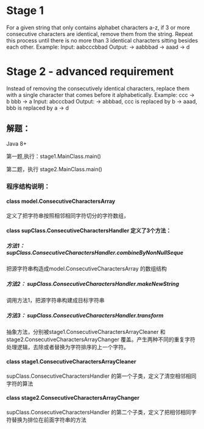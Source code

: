 # Stage 1
For a given string that only contains alphabet characters a-z, if 3 or more consecutive
characters are identical, remove them from the string. Repeat this process until
there is no more than 3 identical characters sitting besides each other.
Example:
Input: aabcccbbad
Output:
-> aabbbad
-> aaad
-> d
# Stage 2 - advanced requirement
Instead of removing the consecutively identical characters, replace them with a
single character that comes before it alphabetically.
Example:
ccc -> b
bbb -> a
Input: abcccbad
Output:
-> abbbad, ccc is replaced by b
-> aaad, bbb is replaced by a
-> d



## 解题：
Java 8+

第一题,执行：stage1.MainClass.main()


第二题，执行
stage2.MainClass.main()



### 程序结构说明：
#### class  model.ConsecutiveCharactersArray  
定义了把字符串按照相邻相同字符切分的字符数组，

####  class  supClass.ConsecutiveCharactersHandler  定义了3个方法：

##### 方法1： supClass.ConsecutiveCharactersHandler.combineByNonNullSeque  
把源字符串构造成model.ConsecutiveCharactersArray 的数组结构
##### 方法2： supClass.ConsecutiveCharactersHandler.makeNewString
调用方法1，把源字符串构建成目标字符串
##### 方法3： supClass.ConsecutiveCharactersHandler.transform
抽象方法，分别被stage1.ConsecutiveCharactersArrayCleaner  和 stage2.ConsecutiveCharactersArrayChanger
覆盖。产生两种不同的重复字符处理逻辑，去除或者替换为字符排序的上一个字符。


####  class  stage1.ConsecutiveCharactersArrayCleaner
supClass.ConsecutiveCharactersHandler  的第一个子类，定义了清空相邻相同字符的算法


####  class  stage2.ConsecutiveCharactersArrayChanger
supClass.ConsecutiveCharactersHandler  的第二个子类，定义了把相邻相同字符替换为排位在前面字符串的方法



